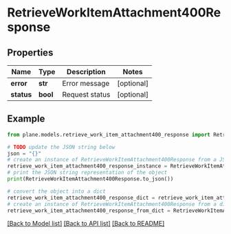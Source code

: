 # RetrieveWorkItemAttachment400Response


## Properties

Name | Type | Description | Notes
------------ | ------------- | ------------- | -------------
**error** | **str** | Error message | [optional] 
**status** | **bool** | Request status | [optional] 

## Example

```python
from plane.models.retrieve_work_item_attachment400_response import RetrieveWorkItemAttachment400Response

# TODO update the JSON string below
json = "{}"
# create an instance of RetrieveWorkItemAttachment400Response from a JSON string
retrieve_work_item_attachment400_response_instance = RetrieveWorkItemAttachment400Response.from_json(json)
# print the JSON string representation of the object
print(RetrieveWorkItemAttachment400Response.to_json())

# convert the object into a dict
retrieve_work_item_attachment400_response_dict = retrieve_work_item_attachment400_response_instance.to_dict()
# create an instance of RetrieveWorkItemAttachment400Response from a dict
retrieve_work_item_attachment400_response_from_dict = RetrieveWorkItemAttachment400Response.from_dict(retrieve_work_item_attachment400_response_dict)
```
[[Back to Model list]](../README.md#documentation-for-models) [[Back to API list]](../README.md#documentation-for-api-endpoints) [[Back to README]](../README.md)


